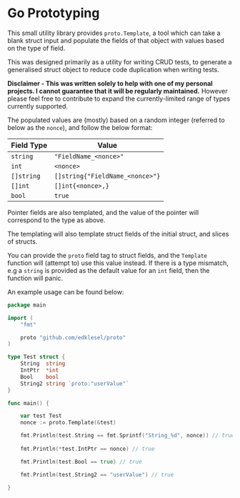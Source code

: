 # Go Prototyping

This small utility library provides `proto.Template`, a tool which can take a blank struct input and populate the fields of that object with values based on the type of field.

This was designed primarily as a utility for writing CRUD tests, to generate a generalised struct object to reduce code duplication when writing tests.

**Disclaimer - This was written solely to help with one of my personal projects. I cannot guarantee that it will be regularly maintained.** However please feel free to contribute to expand the currently-limited range of types currently supported.

The populated values are (mostly) based on a random integer (referred to below as the `nonce`), and follow the below format:

| Field Type | Value |
| - | - |
| `string` | `"FieldName_<nonce>"` |
| `int` | `<nonce>` |
| `[]string` | `[]string{"FieldName_<nonce>"}` |
| `[]int` | `[]int{<nonce>,}` |
| `bool` | `true`|

Pointer fields are also templated, and the value of the pointer will correspond to the type as above.

The templating will also template struct fields of the initial struct, and slices of structs.

You can provide the `proto` field tag to struct fields, and the `Template` function will (attempt to) use this value instead. If there is a type mismatch, e.g a `string` is provided as the default value for an `int` field, then the function will panic.

An example usage can be found below:
```go
package main

import (
	"fmt"

	proto "github.com/edklesel/proto"
)

type Test struct {
    String  string
    IntPtr  *int
    Bool    bool
    String2 string `proto:"userValue"`
}

func main() {

    var test Test
    nonce := proto.Template(&test)

    fmt.Println(test.String == fmt.Sprintf("String_%d", nonce)) // true
    
    fmt.Println(*test.IntPtr == nonce) // true

    fmt.Println(test.Bool == true) // true

    fmt.Println(test.String2 == "userValue") // true

}
```